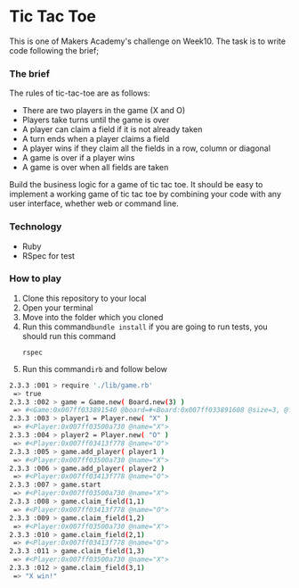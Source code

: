 # Tic Tac Toe

This is one of Makers Academy's challenge on Week10. The task is to write code following the brief;

### The brief

The rules of tic-tac-toe are as follows:

* There are two players in the game (X and O)
* Players take turns until the game is over
* A player can claim a field if it is not already taken
* A turn ends when a player claims a field
* A player wins if they claim all the fields in a row, column or diagonal
* A game is over if a player wins
* A game is over when all fields are taken

Build the business logic for a game of tic tac toe. It should be easy to implement a working game of tic tac toe by combining your code with any user interface, whether web or command line.

### Technology
- Ruby
- RSpec for test

### How to play
1. Clone this repository to your local
2. Open your terminal
3. Move into the folder which you cloned
4. Run this command```bundle install```
    if you are going to run tests, you should run this command
    ```
    rspec
    ```
5. Run this command```irb``` and follow below
```sh
2.3.3 :001 > require './lib/game.rb'
 => true
2.3.3 :002 > game = Game.new( Board.new(3) )
 => #<Game:0x007ff033891540 @board=#<Board:0x007ff033891608 @size=3, @fields=[[false, false, false], [false, false, false], [false, false, false]]>, @over=false>
2.3.3 :003 > player1 = Player.new( "X" )
 => #<Player:0x007ff03500a730 @name="X">
2.3.3 :004 > player2 = Player.new( "O" )
 => #<Player:0x007ff03413f778 @name="O">
2.3.3 :005 > game.add_player( player1 )
 => #<Player:0x007ff03500a730 @name="X">
2.3.3 :006 > game.add_player( player2 )
 => #<Player:0x007ff03413f778 @name="O">
2.3.3 :007 > game.start
 => #<Player:0x007ff03500a730 @name="X">
2.3.3 :008 > game.claim_field(1,1)
 => #<Player:0x007ff03413f778 @name="O">
2.3.3 :009 > game.claim_field(1,2)
 => #<Player:0x007ff03500a730 @name="X">
2.3.3 :010 > game.claim_field(2,1)
 => #<Player:0x007ff03413f778 @name="O">
2.3.3 :011 > game.claim_field(1,3)
 => #<Player:0x007ff03500a730 @name="X">
2.3.3 :012 > game.claim_field(3,1)
 => "X win!"
```

